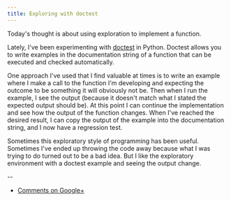 ```yaml
---
title: Exploring with doctest
---
```


Today's thought is about using exploration to implement a function.

Lately, I've been experimenting with
[doctest](http://docs.python.org/2/library/doctest.html) in Python. Doctest
allows you to write examples in the documentation string of a function that can
be executed and checked automatically.

One approach I've used that I find valuable at times is to write an example
where I make a call to the function I'm developing and expecting the outcome to
be something it will obviously not be. Then when I run the example, I see the
output (because it doesn't match what I stated the expected output should be).
At this point I can continue the implementation and see how the output of the
function changes.  When I've reached the desired result, I can copy the output
of the example into the documentation string, and I now have a regression test.

Sometimes this exploratory style of programming has been useful. Sometimes I've
ended up throwing the code away because what I was trying to do turned out to
be a bad idea. But I like the exploratory environment with a doctest example
and seeing the output change.

--

* [Comments on Google+](https://plus.google.com/112175093836850283531/posts/LEkXXNDY3e6)

